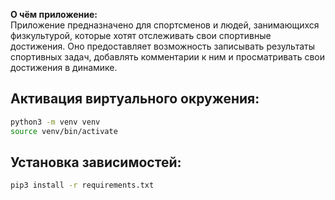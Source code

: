 **О чём приложение:**\
Приложение предназначено для спортсменов и людей, занимающихся физкультурой, которые хотят отслеживать свои спортивные 
достижения. Оно предоставляет возможность записывать результаты спортивных задач, добавлять комментарии к ним и 
просматривать свои достижения в динамике.

## Активация виртуального окружения:
```bash
python3 -m venv venv
source venv/bin/activate
```

## Установка зависимостей:
```bash
pip3 install -r requirements.txt
```
